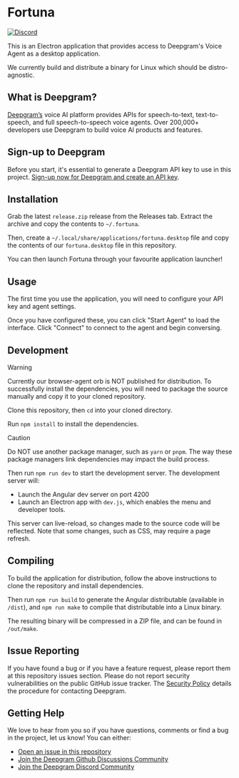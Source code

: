 # Fortuna

[![Discord](https://dcbadge.vercel.app/api/server/xWRaCDBtW4?style=flat)](https://discord.gg/xWRaCDBtW4)

This is an Electron application that provides access to Deepgram's Voice Agent as a desktop application.

We currently build and distribute a binary for Linux which should be distro-agnostic.

## What is Deepgram?

[Deepgram’s](https://deepgram.com/) voice AI platform provides APIs for speech-to-text, text-to-speech, and full speech-to-speech voice agents. Over 200,000+ developers use Deepgram to build voice AI products and features.

## Sign-up to Deepgram

Before you start, it's essential to generate a Deepgram API key to use in this project. [Sign-up now for Deepgram and create an API key](https://console.deepgram.com/signup?jump=keys).

## Installation

Grab the latest `release.zip` release from the Releases tab. Extract the archive and copy the contents to `~/.fortuna`.

Then, create a `~/.local/share/applications/fortuna.desktop` file and copy the contents of our `fortuna.desktop` file in this repository.

You can then launch Fortuna through your favourite application launcher!

## Usage

The first time you use the application, you will need to configure your API key and agent settings.

Once you have configured these, you can click "Start Agent" to load the interface. Click "Connect" to connect to the agent and begin conversing.

## Development

> [!WARNING]
> Currently our browser-agent orb is NOT published for distribution. To successfully install the dependencies, you will need to package the source manually and copy it to your cloned repository.

Clone this repository, then `cd` into your cloned directory.

Run `npm install` to install the dependencies.

> [!CAUTION]
> Do NOT use another package manager, such as `yarn` or `pnpm`. The way these package managers link dependencies may impact the build process.

Then run `npm run dev` to start the development server. The development server will:

- Launch the Angular dev server on port 4200
- Launch an Electron app with `dev.js`, which enables the menu and developer tools.

This server can live-reload, so changes made to the source code will be reflected. Note that some changes, such as CSS, may require a page refresh.

## Compiling

To build the application for distribution, follow the above instructions to clone the repository and install dependencies.

Then run `npm run build` to generate the Angular distributable (available in `/dist`), and `npm run make` to compile that distributable into a Linux binary.

The resulting binary will be compressed in a ZIP file, and can be found in `/out/make`.

## Issue Reporting

If you have found a bug or if you have a feature request, please report them at this repository issues section. Please do not report security vulnerabilities on the public GitHub issue tracker. The [Security Policy](./SECURITY.md) details the procedure for contacting Deepgram.

## Getting Help

We love to hear from you so if you have questions, comments or find a bug in the project, let us know! You can either:

- [Open an issue in this repository](https://github.com/deepgram-starters/prerecorded-sinatra-starter/issues/new)
- [Join the Deepgram Github Discussions Community](https://github.com/orgs/deepgram/discussions)
- [Join the Deepgram Discord Community](https://discord.gg/xWRaCDBtW4)